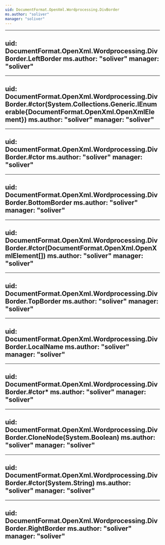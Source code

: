 ```yaml
---
uid: DocumentFormat.OpenXml.Wordprocessing.DivBorder
ms.author: "soliver"
manager: "soliver"
---
```


---
uid: DocumentFormat.OpenXml.Wordprocessing.DivBorder.LeftBorder
ms.author: "soliver"
manager: "soliver"
---

---
uid: DocumentFormat.OpenXml.Wordprocessing.DivBorder.#ctor(System.Collections.Generic.IEnumerable{DocumentFormat.OpenXml.OpenXmlElement})
ms.author: "soliver"
manager: "soliver"
---

---
uid: DocumentFormat.OpenXml.Wordprocessing.DivBorder.#ctor
ms.author: "soliver"
manager: "soliver"
---

---
uid: DocumentFormat.OpenXml.Wordprocessing.DivBorder.BottomBorder
ms.author: "soliver"
manager: "soliver"
---

---
uid: DocumentFormat.OpenXml.Wordprocessing.DivBorder.#ctor(DocumentFormat.OpenXml.OpenXmlElement[])
ms.author: "soliver"
manager: "soliver"
---

---
uid: DocumentFormat.OpenXml.Wordprocessing.DivBorder.TopBorder
ms.author: "soliver"
manager: "soliver"
---

---
uid: DocumentFormat.OpenXml.Wordprocessing.DivBorder.LocalName
ms.author: "soliver"
manager: "soliver"
---

---
uid: DocumentFormat.OpenXml.Wordprocessing.DivBorder.#ctor*
ms.author: "soliver"
manager: "soliver"
---

---
uid: DocumentFormat.OpenXml.Wordprocessing.DivBorder.CloneNode(System.Boolean)
ms.author: "soliver"
manager: "soliver"
---

---
uid: DocumentFormat.OpenXml.Wordprocessing.DivBorder.#ctor(System.String)
ms.author: "soliver"
manager: "soliver"
---

---
uid: DocumentFormat.OpenXml.Wordprocessing.DivBorder.RightBorder
ms.author: "soliver"
manager: "soliver"
---
